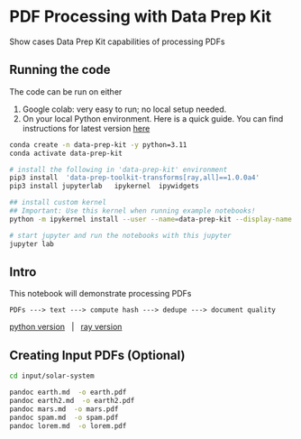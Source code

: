 # PDF Processing with Data Prep Kit

Show cases Data Prep Kit capabilities of processing PDFs

## Running the code

The code can be run on either 

1.  Google colab: very easy to run; no local setup needed.
2.  On your local Python environment.  Here is a quick guide.  You can  find instructions for latest version [here](../../../README.md#-getting-started)

```bash
conda create -n data-prep-kit -y python=3.11
conda activate data-prep-kit

# install the following in 'data-prep-kit' environment
pip3 install  'data-prep-toolkit-transforms[ray,all]==1.0.0a4'
pip3 install jupyterlab   ipykernel  ipywidgets

## install custom kernel
## Important: Use this kernel when running example notebooks!
python -m ipykernel install --user --name=data-prep-kit --display-name "dataprepkit"

# start jupyter and run the notebooks with this jupyter
jupyter lab
```

## Intro

This notebook will demonstrate processing PDFs

`PDFs ---> text ---> compute hash ---> dedupe ---> document quality`

[python version](dpk_intro_1_python.ipynb)  &nbsp;   |   &nbsp;  [ray version](dpk_intro_1_ray.ipynb)


## Creating Input PDFs (Optional)

```bash
cd input/solar-system

pandoc earth.md  -o earth.pdf
pandoc earth2.md  -o earth2.pdf
pandoc mars.md  -o mars.pdf
pandoc spam.md  -o spam.pdf
pandoc lorem.md  -o lorem.pdf
```